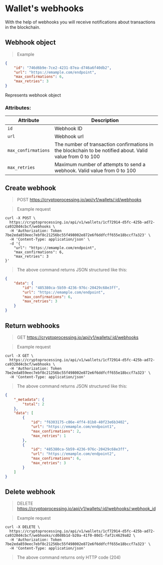 # Wallet's webhooks

With the help of webhooks you will receive notifications about transactions in the blockchain.

## Webhook object

> Example

```json
{
    "id": "746d6b9e-7ce2-4231-87ea-d746a6f40db2",
    "url": "https://emample.com/endpoint",
    "max_confirmations": 6,
    "max_retries": 3
}
```

Represents webhook object
 
### Attributes:

Attribute | Description
--------- | -----------
`id` | Webhook ID
`url` | Webhook url
`max_confirmations` | The number of transaction confirmations in the blockchain to be notified about. Valid value from 0 to 100
`max_retries` | Maximum number of attempts to send a webhook. Valid value from 0 to 100


## Create webhook

> POST https://cryptoprocessing.io/api/v1/wallets/:id/webhooks

> Example request

```shell
curl -X POST \
  https://cryptoprocessing.io/api/v1/wallets/1cf72914-d5fc-425b-ad72-ca9320d4cbcf/webhooks \
  -H 'Authorization: Token 7be2eda859eec7ebf8c21256bc55f498002e872e6f6ddfcff655e18bccf7a323' \
  -H 'Content-Type: application/json' \
  -d '{
    "url": "https://emample.com/endpoint",
    "max_confirmations": 6,
    "max_retries": 3
}'
```

> The above command returns JSON structured like this:

```json
{
    "data": {
        "id": "485380ca-5b59-4236-976c-20429c68e3ff",
        "url": "https://emample.com/endpoint",
        "max_confirmations": 6,
        "max_retries": 3
    }
}
```

## Return webhooks

> GET https://cryptoprocessing.io/api/v1/wallets/:id/webhooks

> Example request

```shell
curl -X GET \
  https://cryptoprocessing.io/api/v1/wallets/1cf72914-d5fc-425b-ad72-ca9320d4cbcf/webhooks \
  -H 'Authorization: Token 7be2eda859eec7ebf8c21256bc55f498002e872e6f6ddfcff655e18bccf7a323' \
  -H 'Content-Type: application/json'
```

> The above command returns JSON structured like this:

```json
{
    "_metadata": {
        "total": 2
    },
    "data": [
        {
            "id": "f6303175-c86e-4ff4-81b8-40f23e6b3402",
            "url": "https://emample.com/endpoint1",
            "max_confirmations": 2,
            "max_retries": 1
        },
        {
            "id": "485380ca-5b59-4236-976c-20429c68e3ff",
            "url": "https://emample.com/endpoint2",
            "max_confirmations": 6,
            "max_retries": 3
        }
    ]
}
```


## Delete webhook

> DELETE https://cryptoprocessing.io/api/v1/wallets/:id/webhooks/:webhook_id

> Example request

```shell
curl -X DELETE \
  https://cryptoprocessing.io/api/v1/wallets/1cf72914-d5fc-425b-ad72-ca9320d4cbcf/webhooks/cd0d8b1d-b20a-41f0-80d1-faf2c4629a82 \
  -H 'Authorization: Token 7be2eda859eec7ebf8c21256bc55f498002e872e6f6ddfcff655e18bccf7a323' \
  -H 'Content-Type: application/json'
```

> The above command returns only HTTP code (204)

